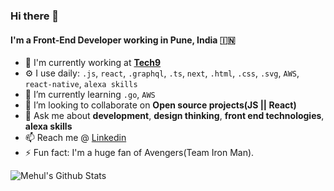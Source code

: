 ### Hi there 👋

#### I'm a Front-End Developer working in Pune, India :india:


- 🏢 I'm currently working at [**Tech9**](https://tech9.com/)
- ⚙️ I use daily: `.js`, `react`, `.graphql`, `.ts`, `next`, `.html`, `.css`, `.svg`, `AWS`, `react-native`, `alexa skills`
- 🌱 I’m currently learning `.go`, `AWS`
- 👯 I’m looking to collaborate on **Open source projects(JS || React)**
- 💬 Ask me about **development**, **design thinking**, **front end technologies**, **alexa skills**
- 📫 Reach me @ [Linkedin](https://www.linkedin.com/in/mehulcse/)
- ⚡ Fun fact: I'm a huge fan of Avengers(Team Iron Man). 


<a href="https://github.com/mehulcse"><img align="left" alt="Mehul's Github Stats" src="https://github-readme-stats.vercel.app/api?username=mehulcse&show_icons=true&hide_border=true&count_private=true&include_all_commits=true&theme=dracula" /></a>
